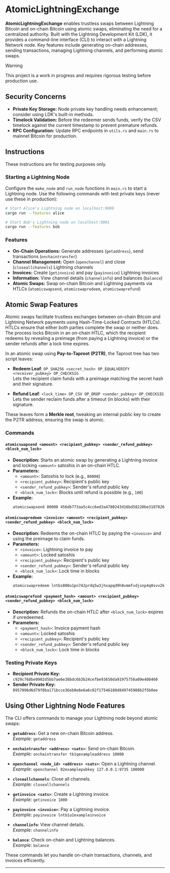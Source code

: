 # AtomicLightningExchange

**AtomicLightningExchange** enables trustless swaps between Lightning Bitcoin and on-chain Bitcoin using atomic swaps, eliminating the need for a centralized authority. Built with the Lightning Development Kit (LDK), it provides a command-line interface (CLI) to interact with a Lightning Network node. Key features include generating on-chain addresses, sending transactions, managing Lightning channels, and performing atomic swaps.

> [!WARNING]  
> This project is a work in progress and requires rigorous testing before production use.

## Security Concerns

- **Private Key Storage:** Node private key handling needs enhancement; consider using LDK's built-in methods.
- **Timelock Validation:** Before the redeemer sends funds, verify the CSV timelock against the current timestamp to prevent premature refunds.
- **RPC Configuration:** Update RPC endpoints in `utils.rs` and `main.rs` to mainnet Bitcoin for production.

## Instructions

These instructions are for testing purposes only.

### Starting a Lightning Node

Configure the `make_node` and `run_node` functions in `main.rs` to start a Lightning node. Use the following commands with test private keys (never use these in production):

```sh
# Start Alice's Lightning node on localhost:9000
cargo run --features alice

# Start Bob's Lightning node on localhost:9001
cargo run --features bob
```

### Features

- **On-Chain Operations:** Generate addresses (`getaddress`), send transactions (`onchaintransfer`)
- **Channel Management:** Open (`openchannel`) and close (`closeallchannels`) Lightning channels
- **Invoices:** Create (`getinvoice`) and pay (`payinvoice`) Lightning invoices
- **Information:** View channel details (`channelinfo`) and balances (`balance`)
- **Atomic Swaps:** Swap on-chain Bitcoin and Lightning payments via HTLCs (`atomicswapsend`, `atomicswapredeem`, `atomicswaprefund`)

## Atomic Swap Features

Atomic swaps facilitate trustless exchanges between on-chain Bitcoin and Lightning Network payments using Hash-Time-Locked Contracts (HTLCs). HTLCs ensure that either both parties complete the swap or neither does. The process locks Bitcoin in an on-chain HTLC, which the recipient redeems by revealing a preimage (from paying a Lightning invoice) or the sender refunds after a lock time expires.

In an atomic swap using **Pay-to-Taproot (P2TR)**, the Taproot tree has two script leaves:

- **Redeem Leaf**: `OP_SHA256 <secret_hash> OP_EQUALVERIFY <receiver_pubkey> OP_CHECKSIG`  
  Lets the recipient claim funds with a preimage matching the secret hash and their signature.

- **Refund Leaf**: `<lock_time> OP_CSV OP_DROP <sender_pubkey> OP_CHECKSIG`  
  Lets the sender reclaim funds after a timeout (in blocks) with their signature.

These leaves form a **Merkle root**, tweaking an internal public key to create the P2TR address, ensuring the swap is atomic.

### Commands

#### `atomicswapsend <amount> <recipient_pubkey> <sender_refund_pubkey> <block_num_lock>`

- **Description:** Starts an atomic swap by generating a Lightning invoice and locking `<amount>` satoshis in an on-chain HTLC.
- **Parameters:**
  - `<amount>`: Satoshis to lock (e.g., `80000`)
  - `<recipient_pubkey>`: Recipient's public key
  - `<sender_refund_pubkey>`: Sender's refund public key
  - `<block_num_lock>`: Blocks until refund is possible (e.g., `100`)
- **Example:**
  ```sh
  atomicswapsend 80000 456db773aa5c4cc6ed3a4780243d16bd58220be318702603b219fe79eceb848f fdfbf55076737c3b8e150ab1fcf138caa7a8671d2185695944c2581ef11aa866 100
  ```

#### `atomicswapredeem <invoice> <amount> <recipient_pubkey> <sender_refund_pubkey> <block_num_lock>`

- **Description:** Redeems the on-chain HTLC by paying the `<invoice>` and using the preimage to claim funds.
- **Parameters:**
  - `<invoice>`: Lightning invoice to pay
  - `<amount>`: Locked satoshis
  - `<recipient_pubkey>`: Recipient's public key
  - `<sender_refund_pubkey>`: Sender's refund public key
  - `<block_num_lock>`: Lock time in blocks
- **Example:**
  ```sh
  atomicswapredeem lntbs800u1pn742prdq5w3jhxapqd9h8vmmfvdjsnp4q0svv2k4d2ca24r4rprcgpma7mk3t6cltwduvxj8lannxqng2en7spp5rvnvxztdf23nw3cva4c9ztp3kpcq9t3cs8jg969238we290n9u7qsp5epugyv8yyhtzfjzg69kz0vsmzd44ztd5t83jrzwg7mr97rtpyhhq9qyysgqcqpcxqr94uy9s8xaa5rlw3an2h73c32wx4tryhdtud3cyyh9a2tqcxqhztz038p28ry3h0njt4axdajyp90deqsu6tgrns2pkqspy0t3gl78fp08spy37pc8 80000 456db773aa5c4cc6ed3a4780243d16bd58220be318702603b219fe79eceb848f fdfbf55076737c3b8e150ab1fcf138caa7a8671d2185695944c2581ef11aa866 100
  ```

#### `atomicswaprefund <payment_hash> <amount> <recipient_pubkey> <sender_refund_pubkey> <block_num_lock>`

- **Description:** Refunds the on-chain HTLC after `<block_num_lock>` expires if unredeemed.
- **Parameters:**
  - `<payment_hash>`: Invoice payment hash
  - `<amount>`: Locked satoshis
  - `<recipient_pubkey>`: Recipient's public key
  - `<sender_refund_pubkey>`: Sender's refund public key
  - `<block_num_lock>`: Lock time in blocks

### Testing Private Keys

- **Recipient Private Key:** `c929c768be0902d5bb7ae6e38bdc6b3b24cefbe93650da91975756a09e408460`
- **Sender Private Key:** `8957096d6d79f8ba171bcce36eb0e6e6a6c02f17546180d849745988b2f5b0ee`

## Using Other Lightning Node Features

The CLI offers commands to manage your Lightning node beyond atomic swaps:

- **`getaddress`**: Get a new on-chain Bitcoin address.  
  _Example:_ `getaddress`

- **`onchaintransfer <address> <sats>`**: Send on-chain Bitcoin.  
  _Example:_ `onchaintransfer tb1qexampleaddress 10000`

- **`openchannel <node_id> <address> <sats>`**: Open a Lightning channel.  
  _Example:_ `openchannel 02examplepubkey 127.0.0.1:9735 100000`

- **`closeallchannels`**: Close all channels.  
  _Example:_ `closeallchannels`

- **`getinvoice <sats>`**: Create a Lightning invoice.  
  _Example:_ `getinvoice 1000`

- **`payinvoice <invoice>`**: Pay a Lightning invoice.  
  _Example:_ `payinvoice lntb1u1exampleinvoice`

- **`channelinfo`**: View channel details.  
  _Example:_ `channelinfo`

- **`balance`**: Check on-chain and Lightning balances.  
  _Example:_ `balance`

These commands let you handle on-chain transactions, channels, and invoices efficiently.

---
